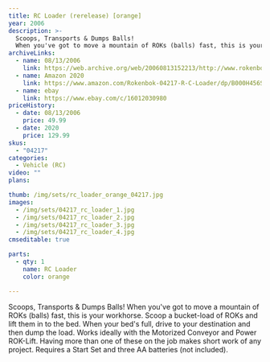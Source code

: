 ```yaml
---
title: RC Loader (rerelease) [orange]
year: 2006
description: >-
  Scoops, Transports & Dumps Balls!
  When you've got to move a mountain of ROKs (balls) fast, this is your workhorse. Scoop a bucket-load of ROKs and lift them in to the bed.
archiveLinks:
  - name: 08/13/2006
    link: https://web.archive.org/web/20060813152213/http://www.rokenbok.com/catalog/pd_rcv_04217.html
  - name: Amazon 2020
    link: https://www.amazon.com/Rokenbok-04217-R-C-Loader/dp/B000H456SA
  - name: ebay
    link: https://www.ebay.com/c/16012030980
priceHistory:
  - date: 08/13/2006
    price: 49.99
  - date: 2020
    price: 129.99
skus:
  - "04217"
categories:
  - Vehicle (RC)
video: ""
plans:

thumb: /img/sets/rc_loader_orange_04217.jpg
images:
  - /img/sets/04217_rc_loader_1.jpg
  - /img/sets/04217_rc_loader_2.jpg
  - /img/sets/04217_rc_loader_3.jpg
  - /img/sets/04217_rc_loader_4.jpg
cmseditable: true

parts:
  - qty: 1
    name: RC Loader
    color: orange

---
```

Scoops, Transports & Dumps Balls!
  When you've got to move a mountain of ROKs (balls) fast, this is your workhorse. Scoop a bucket-load of ROKs and lift them in to the bed. When your bed's full, drive to your destination and then dump the load. Works ideally with the Motorized Conveyor and Power ROK-Lift. Having more than one of these on the job makes short work of any project. Requires a Start Set and three AA batteries (not included).

